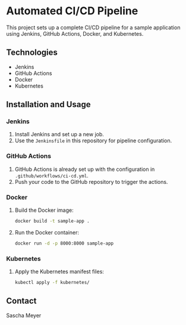 # Automated CI/CD Pipeline

This project sets up a complete CI/CD pipeline for a sample application using Jenkins, GitHub Actions, Docker, and Kubernetes.

## Technologies

- Jenkins
- GitHub Actions
- Docker
- Kubernetes

## Installation and Usage

### Jenkins

1. Install Jenkins and set up a new job.
2. Use the `Jenkinsfile` in this repository for pipeline configuration.

### GitHub Actions

1. GitHub Actions is already set up with the configuration in `.github/workflows/ci-cd.yml`.
2. Push your code to the GitHub repository to trigger the actions.

### Docker

1. Build the Docker image:
    ```bash
    docker build -t sample-app .
    ```

2. Run the Docker container:
    ```bash
    docker run -d -p 8000:8000 sample-app
    ```

### Kubernetes

1. Apply the Kubernetes manifest files:
    ```bash
    kubectl apply -f kubernetes/
    ```

## Contact

Sascha Meyer